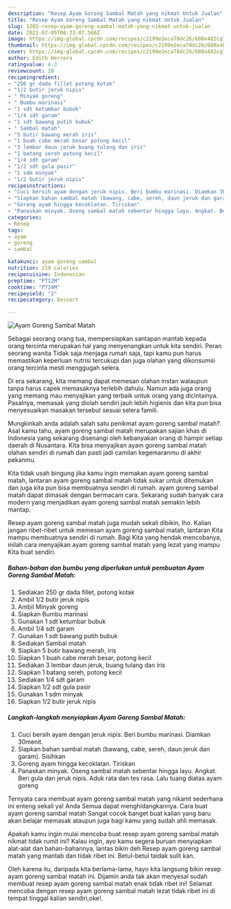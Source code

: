 ```yaml
---
description: "Resep Ayam Goreng Sambal Matah yang nikmat Untuk Jualan"
title: "Resep Ayam Goreng Sambal Matah yang nikmat Untuk Jualan"
slug: 1265-resep-ayam-goreng-sambal-matah-yang-nikmat-untuk-jualan
date: 2021-07-05T06:33:07.566Z
image: https://img-global.cpcdn.com/recipes/c2199e2eca78dc26/680x482cq70/ayam-goreng-sambal-matah-foto-resep-utama.jpg
thumbnail: https://img-global.cpcdn.com/recipes/c2199e2eca78dc26/680x482cq70/ayam-goreng-sambal-matah-foto-resep-utama.jpg
cover: https://img-global.cpcdn.com/recipes/c2199e2eca78dc26/680x482cq70/ayam-goreng-sambal-matah-foto-resep-utama.jpg
author: Edith Herrera
ratingvalue: 4.3
reviewcount: 10
recipeingredient:
- "250 gr dada fillet potong kotak"
- "1/2 butir jeruk nipis"
- " Minyak goreng"
- " Bumbu marinasi"
- "1 sdt ketumbar bubuk"
- "1/4 sdt garam"
- "1 sdt bawang putih bubuk"
- " Sambal matah"
- "5 butir bawang merah iris"
- "1 buah cabe merah besar potong kecil"
- "3 lembar daun jeruk buang tulang dan iris"
- "1 batang sereh potong kecil"
- "1/4 sdt garam"
- "1/2 sdt gula pasir"
- "1 sdm minyak"
- "1/2 butir jeruk nipis"
recipeinstructions:
- "Cuci bersih ayam dengan jeruk nipis. Beri bumbu marinasi. Diamkan 30menit."
- "Siapkan bahan sambal matah (bawang, cabe, sereh, daun jeruk dan garam). Sisihkan"
- "Goreng ayam hingga kecoklatan. Tiriskan"
- "Panaskan minyak. Oseng sambal matah sebentar hingga layu. Angkat. Beri gula dan jeruk nipis. Aduk rata dan tes rasa. Lalu tuang diatas ayam goreng"
categories:
- Resep
tags:
- ayam
- goreng
- sambal

katakunci: ayam goreng sambal 
nutrition: 219 calories
recipecuisine: Indonesian
preptime: "PT12M"
cooktime: "PT34M"
recipeyield: "2"
recipecategory: Dessert

---
```



![Ayam Goreng Sambal Matah](https://img-global.cpcdn.com/recipes/c2199e2eca78dc26/680x482cq70/ayam-goreng-sambal-matah-foto-resep-utama.jpg)

Sebagai seorang orang tua, mempersiapkan santapan mantab kepada orang tercinta merupakan hal yang menyenangkan untuk kita sendiri. Peran seorang  wanita Tidak saja menjaga rumah saja, tapi kamu pun harus memastikan keperluan nutrisi tercukupi dan juga olahan yang dikonsumsi orang tercinta mesti menggugah selera.

Di era  sekarang, kita memang dapat memesan olahan instan walaupun tanpa harus capek memasaknya terlebih dahulu. Namun ada juga orang yang memang mau menyajikan yang terbaik untuk orang yang dicintainya. Pasalnya, memasak yang diolah sendiri jauh lebih higienis dan kita pun bisa menyesuaikan masakan tersebut sesuai selera famili. 



Mungkinkah anda adalah salah satu penikmat ayam goreng sambal matah?. Asal kamu tahu, ayam goreng sambal matah merupakan sajian khas di Indonesia yang sekarang disenangi oleh kebanyakan orang di hampir setiap daerah di Nusantara. Kita bisa menyajikan ayam goreng sambal matah olahan sendiri di rumah dan pasti jadi camilan kegemaranmu di akhir pekanmu.

Kita tidak usah bingung jika kamu ingin memakan ayam goreng sambal matah, lantaran ayam goreng sambal matah tidak sukar untuk ditemukan dan juga kita pun bisa membuatnya sendiri di rumah. ayam goreng sambal matah dapat dimasak dengan bermacam cara. Sekarang sudah banyak cara modern yang menjadikan ayam goreng sambal matah semakin lebih mantap.

Resep ayam goreng sambal matah juga mudah sekali dibikin, lho. Kalian jangan ribet-ribet untuk memesan ayam goreng sambal matah, lantaran Kita mampu membuatnya sendiri di rumah. Bagi Kita yang hendak mencobanya, inilah cara menyajikan ayam goreng sambal matah yang lezat yang mampu Kita buat sendiri.

<!--inarticleads1-->

##### Bahan-bahan dan bumbu yang diperlukan untuk pembuatan Ayam Goreng Sambal Matah:

1. Sediakan 250 gr dada fillet, potong kotak
1. Ambil 1/2 butir jeruk nipis
1. Ambil  Minyak goreng
1. Siapkan  Bumbu marinasi
1. Gunakan 1 sdt ketumbar bubuk
1. Ambil 1/4 sdt garam
1. Gunakan 1 sdt bawang putih bubuk
1. Sediakan  Sambal matah
1. Siapkan 5 butir bawang merah, iris
1. Siapkan 1 buah cabe merah besar, potong kecil
1. Sediakan 3 lembar daun jeruk, buang tulang dan iris
1. Siapkan 1 batang sereh, potong kecil
1. Sediakan 1/4 sdt garam
1. Siapkan 1/2 sdt gula pasir
1. Gunakan 1 sdm minyak
1. Siapkan 1/2 butir jeruk nipis




<!--inarticleads2-->

##### Langkah-langkah menyiapkan Ayam Goreng Sambal Matah:

1. Cuci bersih ayam dengan jeruk nipis. Beri bumbu marinasi. Diamkan 30menit.
1. Siapkan bahan sambal matah (bawang, cabe, sereh, daun jeruk dan garam). Sisihkan
1. Goreng ayam hingga kecoklatan. Tiriskan
1. Panaskan minyak. Oseng sambal matah sebentar hingga layu. Angkat. Beri gula dan jeruk nipis. Aduk rata dan tes rasa. Lalu tuang diatas ayam goreng




Ternyata cara membuat ayam goreng sambal matah yang nikamt sederhana ini enteng sekali ya! Anda Semua dapat menghidangkannya. Cara buat ayam goreng sambal matah Sangat cocok banget buat kalian yang baru akan belajar memasak ataupun juga bagi kamu yang sudah ahli memasak.

Apakah kamu ingin mulai mencoba buat resep ayam goreng sambal matah nikmat tidak rumit ini? Kalau ingin, ayo kamu segera buruan menyiapkan alat-alat dan bahan-bahannya, lantas bikin deh Resep ayam goreng sambal matah yang mantab dan tidak ribet ini. Betul-betul taidak sulit kan. 

Oleh karena itu, daripada kita berlama-lama, hayo kita langsung bikin resep ayam goreng sambal matah ini. Dijamin anda tak akan menyesal sudah membuat resep ayam goreng sambal matah enak tidak ribet ini! Selamat mencoba dengan resep ayam goreng sambal matah lezat tidak ribet ini di tempat tinggal kalian sendiri,oke!.

